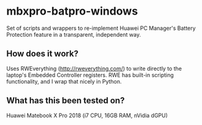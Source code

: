 # mbxpro-batpro-windows
Set of scripts and wrappers to re-implement Huawei PC Manager's Battery Protection feature in a transparent, independent way.

## How does it work?
Uses RWEverything (http://rweverything.com/) to write directly to the laptop's Embedded Controller registers. RWE has built-in scripting functionality, and I wrap that nicely in Python.

## What has this been tested on?
Huawei Matebook X Pro 2018 (i7 CPU, 16GB RAM, nVidia dGPU)
